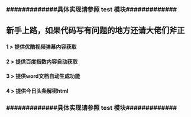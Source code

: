 ### #############具体实现请参照 test 模块#############

##  新手上路，如果代码写有问题的地方还请大佬们斧正

#### 1 > 提供优酷视频弹幕内容获取
#### 2 > 提供百度指数内容自动获取
#### 3 > 提供word文档自动生成功能
#### 4 > 提供今日头条解密html

### #############具体实现请参照 test 模块#############